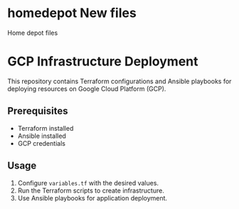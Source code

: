 # homedepot New files
Home depot files
# GCP Infrastructure Deployment

This repository contains Terraform configurations and Ansible playbooks for deploying resources on Google Cloud Platform (GCP).

## Prerequisites
- Terraform installed
- Ansible installed
- GCP credentials

## Usage
1. Configure `variables.tf` with the desired values.
2. Run the Terraform scripts to create infrastructure.
3. Use Ansible playbooks for application deployment.
